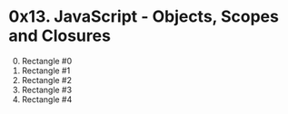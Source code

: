 # 0x13. JavaScript - Objects, Scopes and Closures

0. Rectangle #0
1. Rectangle #1
2. Rectangle #2
3. Rectangle #3
4. Rectangle #4

